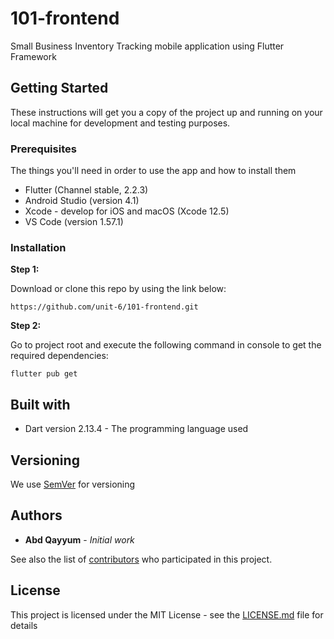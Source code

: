 # 101-frontend

Small Business Inventory Tracking mobile application using Flutter Framework

## Getting Started

These instructions will get you a copy of the project up and running on your local machine for development and testing purposes.

### Prerequisites

The things you'll need in order to use the app and how to install them

* Flutter (Channel stable, 2.2.3)
* Android Studio (version 4.1)
* Xcode - develop for iOS and macOS (Xcode 12.5)
* VS Code (version 1.57.1)

### Installation

**Step 1:**

Download or clone this repo by using the link below:

```
https://github.com/unit-6/101-frontend.git
```

**Step 2:**

Go to project root and execute the following command in console to get the required dependencies: 

```
flutter pub get 
```

## Built with

* Dart version 2.13.4 - The programming language used

## Versioning

We use [SemVer](https://semver.org/) for versioning

## Authors

* **Abd Qayyum** - *Initial work*

See also the list of [contributors](https://github.com/unit-6/101-frontend/graphs/contributors) who participated in this project.

## License

This project is licensed under the MIT License - see the [LICENSE.md](LICENSE.md) file for details

